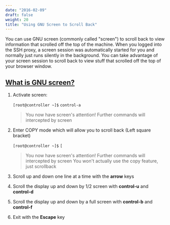 ```yaml
---
date: "2016-02-09"
draft: false
weight: 20
title: "Using GNU Screen to Scroll Back"
---
```


You can use GNU screen (commonly called "screen") to scroll back to view information that scrolled off the top of the machine. When you logged into the SSH proxy, a screen session was automatically started for you and normally just runs silently in the background. You can take advantage of your screen session to scroll back to view stuff that scrolled off the top of your browser window.  


## [What is GNU screen?](https://en.wikipedia.org/wiki/GNU_Screen)

1. Activate screen: 

    `[root@controller ~]$` `control-a`

    > You now have screen's attention!
    > Further commands will intercepted by screen
   
2. Enter COPY mode which will allow you to scroll back (Left square bracket)

    `[root@controller ~]$` `[`

    > You now have screen's attention!
    > Further commands will intercepted by screen
    > You won't actually use the copy feature, just scrollback

3. Scroll up and down one line at a time with the **arrow** keys

4. Scroll the display up and down by 1/2 screen with **control-u** and **control-d**

5. Scroll the display up and down by a full screen with **control-b** and **control-f**

6. Exit with the **Escape** key
